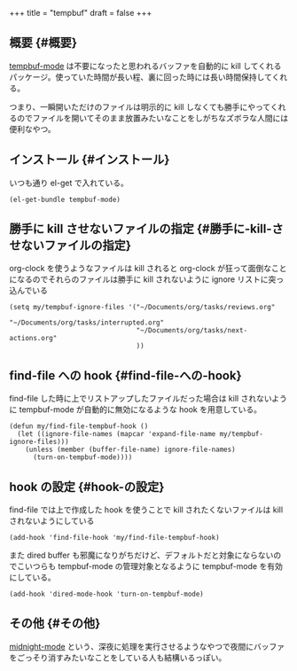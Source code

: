 +++
title = "tempbuf"
draft = false
+++

## 概要 {#概要}

[tempbuf-mode](https://www.emacswiki.org/emacs/TempbufMode) は不要になったと思われるバッファを自動的に kill してくれるパッケージ。使っていた時間が長い程、裏に回った時には長い時間保持してくれる。

つまり、一瞬開いただけのファイルは明示的に kill しなくても勝手にやってくれるのでファイルを開いてそのまま放置みたいなことをしがちなズボラな人間には便利なやつ。


## インストール {#インストール}

いつも通り el-get で入れている。

```emacs-lisp
(el-get-bundle tempbuf-mode)
```


## 勝手に kill させないファイルの指定 {#勝手に-kill-させないファイルの指定}

org-clock を使うようなファイルは
kill されると org-clock が狂って面倒なことになるのでそれらのファイルは勝手に kill されないように ignore リストに突っ込んでいる

```emacs-lisp
(setq my/tempbuf-ignore-files '("~/Documents/org/tasks/reviews.org"
                                "~/Documents/org/tasks/interrupted.org"
                                "~/Documents/org/tasks/next-actions.org"
                                ))
```


## find-file への hook {#find-file-への-hook}

find-file した時に上でリストアップしたファイルだった場合は kill されないように
tempbuf-mode が自動的に無効になるような hook を用意している。

```emacs-lisp
(defun my/find-file-tempbuf-hook ()
  (let ((ignore-file-names (mapcar 'expand-file-name my/tempbuf-ignore-files)))
    (unless (member (buffer-file-name) ignore-file-names)
      (turn-on-tempbuf-mode))))
```


## hook の設定 {#hook-の設定}

find-file では上で作成した hook を使うことで
kill されたくないファイルは kill されないようにしている

```emacs-lisp
(add-hook 'find-file-hook 'my/find-file-tempbuf-hook)
```

また dired buffer も邪魔になりがちだけど、デフォルトだと対象にならないのでこいつらも tempbuf-mode の管理対象となるように tempbuf-mode を有効にしている。

```emacs-lisp
(add-hook 'dired-mode-hook 'turn-on-tempbuf-mode)
```


## その他 {#その他}

[midnight-mode](https://www.emacswiki.org/emacs/MidnightMode) という、深夜に処理を実行させるようなやつで夜間にバッファをごっそり消すみたいなことをしている人も結構いるっぽい。
